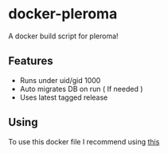 # docker-pleroma

A docker build script for pleroma!

## Features
* Runs under uid/gid 1000
* Auto migrates DB on run ( If needed )
* Uses latest tagged release

## Using
To use this docker file I recommend using  <a href="https://git.sergal.org/Sir-Boops/compose-pleroma" >this</a>
